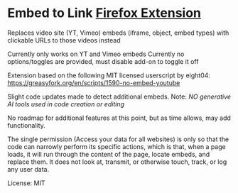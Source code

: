 # **Embed to Link** [Firefox Extension](https://addons.mozilla.org/en-US/firefox/addon/video-embed-to-link-url/)    
Replaces video site (YT, Vimeo) embeds (iframe, object, embed types) with clickable URLs to those videos instead

Currently only works on YT and Vimeo embeds 
Currently no options/toggles are provided, must disable add-on to toggle it off

Extension based on the following MIT licensed userscript by eight04:
https://greasyfork.org/en/scripts/1590-no-embed-youtube

Slight code updates made to detect additional embeds. 
Note: *NO generative AI tools used in code creation or editing*

No roadmap for additional features at this point, but as time allows, may add functionality.

The single permission (Access your data for all websites) is only so that the code can narrowly perform its specific actions, which is that, when a page loads, it will run through the content of the page, locate embeds, and replace them. It does not look at, transmit, or otherwise touch, track, or log any user data. 

License: MIT
